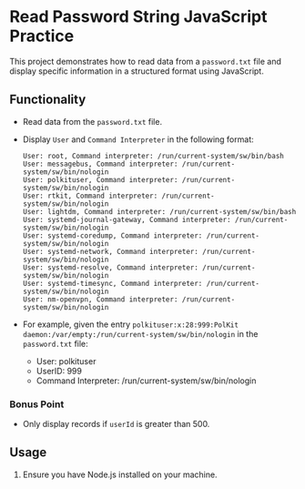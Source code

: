 # Read Password String JavaScript Practice

This project demonstrates how to read data from a `password.txt` file and display specific information in a structured format using JavaScript.

## Functionality

- Read data from the `password.txt` file.
- Display `User` and `Command Interpreter` in the following format:

    ```
    User: root, Command interpreter: /run/current-system/sw/bin/bash
    User: messagebus, Command interpreter: /run/current-system/sw/bin/nologin
    User: polkituser, Command interpreter: /run/current-system/sw/bin/nologin
    User: rtkit, Command interpreter: /run/current-system/sw/bin/nologin
    User: lightdm, Command interpreter: /run/current-system/sw/bin/bash
    User: systemd-journal-gateway, Command interpreter: /run/current-system/sw/bin/nologin
    User: systemd-coredump, Command interpreter: /run/current-system/sw/bin/nologin
    User: systemd-network, Command interpreter: /run/current-system/sw/bin/nologin
    User: systemd-resolve, Command interpreter: /run/current-system/sw/bin/nologin
    User: systemd-timesync, Command interpreter: /run/current-system/sw/bin/nologin
    User: nm-openvpn, Command interpreter: /run/current-system/sw/bin/nologin
    ```

- For example, given the entry `polkituser:x:28:999:PolKit daemon:/var/empty:/run/current-system/sw/bin/nologin` in the `password.txt` file:
    - User: polkituser
    - UserID: 999
    - Command Interpreter: /run/current-system/sw/bin/nologin

### Bonus Point

- Only display records if `userId` is greater than 500.

## Usage

1. Ensure you have Node.js installed on your machine.
